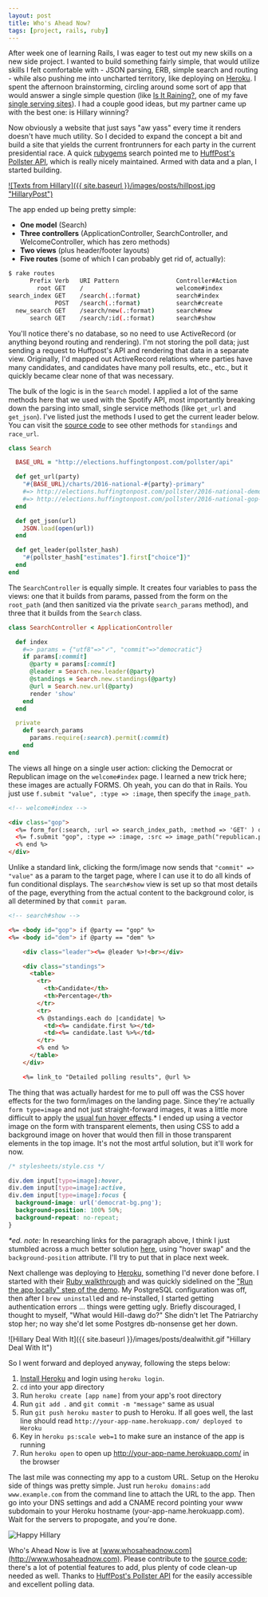 ```yaml
---
layout: post
title: Who's Ahead Now?
tags: [project, rails, ruby]
---
```


After week one of learning Rails, I was eager to test out my new skills on a new side project. I wanted to build something fairly simple, that would utilize skills I felt comfortable with - JSON parsing, ERB, simple search and routing - while also pushing me into uncharted territory, like deploying on [Heroku](https://www.heroku.com). I spent the afternoon brainstorming, circling around some sort of app that would answer a single simple question (like [Is It Raining?](http://isitraining.in/New-York), one of my fave [single serving sites](http://kottke.org/08/02/single-serving-sites)). I had a couple good ideas, but my partner came up with the best one: is Hillary winning?

Now obviously a website that just says "aw yass" every time it renders doesn't have much utility. So I decided to expand the concept a bit and build a site that yields the current frontrunners for each party in the current presidential race. A quick [rubygems](https://rubygems.org) search pointed me to [HuffPost's Pollster API](http://elections.huffingtonpost.com/pollster/api), which is really nicely maintained. Armed with data and a plan, I started building.

[![Texts from Hillary]({{ site.baseurl }}/images/posts/hillpost.jpg "HillaryPost")](http://textsfromhillaryclinton.tumblr.com/post/20838007265/original-image-by-diana-walker-for-time "HillaryPost")

The app ended up being pretty simple:  
- **One model** (Search)  
- **Three controllers** (ApplicationController, SearchController, and WelcomeController, which has zero methods)  
- **Two views** (plus header/footer layouts)  
- **Five routes** (some of which I can probably get rid of, actually):   

```bash
$ rake routes
      Prefix Verb   URI Pattern                Controller#Action
        root GET    /                          welcome#index
search_index GET    /search(.:format)          search#index
             POST   /search(.:format)          search#create
  new_search GET    /search/new(.:format)      search#new
      search GET    /search/:id(.:format)      search#show
```

You'll notice there's no database, so no need to use ActiveRecord (or anything beyond routing and rendering). I'm not storing the poll data; just sending a request to Huffpost's API and rendering that data in a separate view. Originally, I'd mapped out ActiveRecord relations where parties have many candidates, and candidates have many poll results, etc., etc., but it quickly became clear none of that was necessary.

The bulk of the logic is in the `Search` model. I applied a lot of the same methods here that we used with the Spotify API, most importantly breaking down the parsing into small, single service methods (like `get_url` and `get_json`). I've listed just the methods I used to get the current leader below. You can visit the [source code](https://github.com/ktravers/whos-ahead-now) to see other methods for `standings` and `race_url`.

```ruby
class Search

  BASE_URL = "http://elections.huffingtonpost.com/pollster/api"

  def get_url(party)
    "#{BASE_URL}/charts/2016-national-#{party}-primary"
    #=> http://elections.huffingtonpost.com/pollster/2016-national-democratic-primary.json
    #=> http://elections.huffingtonpost.com/pollster/2016-national-gop-primary.json
  end

  def get_json(url)
    JSON.load(open(url))
  end

  def get_leader(pollster_hash)
    "#{pollster_hash["estimates"].first["choice"]}"
  end
end
```

The `SearchController` is equally simple. It creates four variables to pass the views: one that it builds from params, passed from the form on the `root_path` (and then sanitized via the private `search_params` method), and three that it builds from the `Search` class.

```ruby
class SearchController < ApplicationController

  def index
    #=> params = {"utf8"=>"✓", "commit"=>"democratic"}
    if params[:commit]
      @party = params[:commit]
      @leader = Search.new.leader(@party)
      @standings = Search.new.standings(@party)
      @url = Search.new.url(@party)
      render 'show'
    end
  end

  private
    def search_params
      params.require(:search).permit(:commit)
    end
end
```

The views all hinge on a single user action: clicking the Democrat or Republican image on the `welcome#index` page. I learned a new trick here; these images are actually FORMS. Oh yeah, you can do that in Rails. You just use `f.submit "value", :type => :image`, then specify the `image_path`.

```html
<!-- welcome#index -->

<div class="gop">
  <%= form_for(:search, :url => search_index_path, :method => 'GET' ) do |f| %>
  <%= f.submit "gop", :type => :image, :src => image_path("republican.png") %>
  <% end %>
</div>
```

Unlike a standard link, clicking the form/image now sends that `"commit" => "value"` as a param to the target page, where I can use it to do all kinds of fun conditional displays. The `search#show` view is set up so that most details of the page, everything from the actual content to the background color, is all determined by that `commit param`.

```html
<!-- search#show -->

<%= <body id="gop"> if @party == "gop" %>
<%= <body id="dem"> if @party == "dem" %>

    <div class="leader"><%= @leader %>!<br></div>

    <div class="standings">
      <table>
        <tr>
          <th>Candidate</th>
          <th>Percentage</th>
        </tr>
        <tr>
        <% @standings.each do |candidate| %>
          <td><%= candidate.first %></td>
          <td><%= candidate.last %>%</td>
        </tr>
        <% end %>
      </table>
    </div>

    <%= link_to "Detailed polling results", @url %>
```

The thing that was actually hardest for me to pull off was the CSS hover effects for the two form/images on the landing page. Since they're actually `form type=image` and not just straight-forward images, it was a little more difficult to apply the [usual fun hover effects](http://gudh.github.io/ihover/dist/).* I ended up using a vector image on the form with transparent elements, then using CSS to add a background image on hover that would then fill in those transparent elements in the top image. It's not the most artful solution, but it'll work for now.

```css
/* stylesheets/style.css */

div.dem input[type=image]:hover,
div.dem input[type=image]:active,
div.dem input[type=image]:focus {
  background-image: url('democrat-bg.png');
  background-position: 100% 50%;
  background-repeat: no-repeat;
}
```

_*ed. note:_ In researching links for the paragraph above, I think I just stumbled across a much better solution [here](http://stradegyadvertising.com/tutorial-how-to-image-hover-swap-css/), using "hover swap" and the `background-position` attribute. I'll try to put that in place next week.

Next challenge was deploying to [Heroku](https://www.heroku.com), something I'd never done before. I started with their [Ruby walkthrough](https://devcenter.heroku.com/articles/getting-started-with-ruby#introduction) and was quickly sidelined on the ["Run the app locally" step of the demo](https://devcenter.heroku.com/articles/getting-started-with-ruby#run-the-app-locally). My PostgreSQL configuration was off, then after I `brew uninstall`ed and re-installed, I started getting authentication errors ... things were getting ugly. Briefly discouraged, I thought to myself, "What would Hill-dawg do?" She didn't let The Patriarchy stop her; no way she'd let some Postgres db-nonsense get her down.

![Hillary Deal With It]({{ site.baseurl }}/images/posts/dealwithit.gif "Hillary Deal With It")

So I went forward and deployed anyway, following the steps below:

1. [Install Heroku](https://devcenter.heroku.com/articles/getting-started-with-ruby#set-up) and login using `heroku login`.  
2. `cd` into your app directory  
3. Run `heroku create [app name]` from your app's root directory  
4. Run `git add .` and `git commit -m "message"` same as usual  
5. Run `git push heroku master` to push to Heroku. If all goes well, the last line should read `http://your-app-name.herokuapp.com/ deployed to Heroku`  
6. Key in `heroku ps:scale web=1` to make sure an instance of the app is running  
7. Run `heroku open` to open up http://your-app-name.herokuapp.com/ in the browser  

The last mile was connecting my app to a custom URL. Setup on the Heroku side of things was pretty simple. Just run `heroku domains:add www.example.com` from the command line to attach the URL to the app. Then go into your DNS settings and add a CNAME record pointing your www subdomain to your Heroku hostname (your-app-name.herokuapp.com). Wait for the servers to propogate, and you're done.

![Happy Hillary](http://38.media.tumblr.com/tumblr_m46rufsN9r1r3whbto1_500.gif "Happy Hillary gif")

Who's Ahead Now is live at [www.whosaheadnow.com](http://www.whosaheadnow.com). Please contribute to the [source code](https://github.com/ktravers/whos-ahead-now); there's a lot of potential features to add, plus plenty of code clean-up needed as well. Thanks to [HuffPost's Pollster API](http://elections.huffingtonpost.com/pollster/api) for the easily accessible and excellent polling data.
